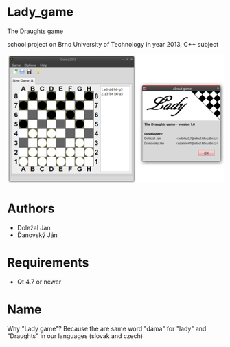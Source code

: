 # Lady_game
The Draughts game

school project on Brno University of Technology in year 2013, C++ subject

![screenshot](ladygame.png)

# Authors
- Doležal Jan
- Ďanovský Ján

# Requirements
- Qt 4.7 or newer

# Name
Why "Lady game"? Because the are same word "dáma" for "lady" and "Draughts" in our languages (slovak and czech)
